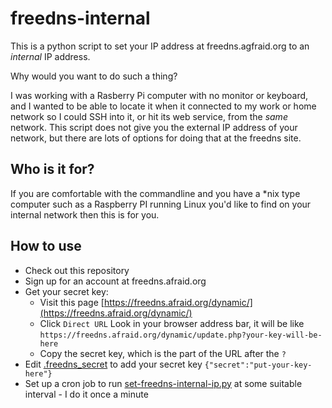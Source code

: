 # freedns-internal

This is a python script to set your IP address at freedns.agfraid.org to an *internal* IP address. 

Why would you want to do such a thing? 

I was working with a Rasberry Pi computer with no monitor or keyboard, and I wanted to be able to locate it when it connected to my work or home network so I could SSH into it, or hit its web service, from the *same* network. This script does not give you the external IP address of your network, but there are lots of options for doing that at the freedns site.

## Who is it for?
If you are comfortable with the commandline and you have a *nix type computer such as a Raspberry PI running Linux you'd like to find on your internal network then this is for you.


## How to use

*  Check out this repository
*  Sign up for an account at freedns.afraid.org
*  Get your secret key:
   *  Visit this page [https://freedns.afraid.org/dynamic/](https://freedns.afraid.org/dynamic/)
   *  Click ```Direct URL```
      Look in your browser address bar, it will be like ```https://freedns.afraid.org/dynamic/update.php?your-key-will-be-here```
   *  Copy the secret key, which is the part of the URL after the ```?```
*  Edit [.freedns_secret](.freedns_secret) to add your secret key
    ```{"secret":"put-your-key-here"}```
*  Set up a cron job to run [set-freedns-internal-ip.py](./set-freedns-internal-ip.py) at some suitable interval - I do it once a minute

